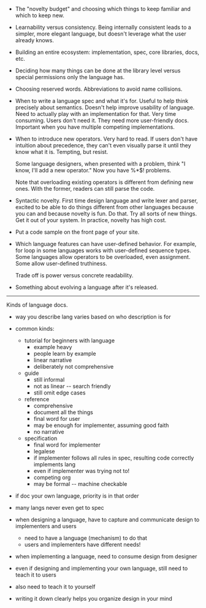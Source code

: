 - The "novelty budget" and choosing which things to keep familiar and which to
  keep new.

- Learnability versus consistency. Being internally consistent leads to a
  simpler, more elegant language, but doesn't leverage what the user already
  knows.

- Building an entire ecosystem: implementation, spec, core libraries, docs, etc.

- Deciding how many things can be done at the library level versus special
  permissions only the language has.

- Choosing reserved words. Abbreviations to avoid name collisions.

- When to write a language spec and what it's for. Useful to help think
  precisely about semantics. Doesn't help improve usability of language. Need to
  actually play with an implementation for that. Very time consuming. Users
  don't need it. They need more user-friendly docs. Important when you have
  multiple competing implementations.

- When to introduce new operators. Very hard to read. If users don't have
  intuition about precedence, they can't even visually parse it until they know
  what it is. Tempting, but resist.

  Some language designers, when presented with a problem, think "I know, I'll
  add a new operator." Now you have %*$! problems.

  Note that overloading existing operators is different from defining new
  ones. With the former, readers can still parse the code.

- Syntactic novelty. First time design language and write lexer and parser,
  excited to be able to do things different from other languages because you
  can and because novelty is fun. Do that. Try all sorts of new things. Get it
  out of your system. In practice, novelty has high cost.

- Put a code sample on the front page of your site.

- Which language features can have user-defined behavior. For example, for
  loop in some languages works with user-defined sequence types. Some
  languages allow operators to be overloaded, even assignment. Some allow
  user-defined truthiness.

  Trade off is power versus concrete readability.

- Something about evolving a language after it's released.

---

Kinds of language docs.

- way you describe lang varies based on who description is for
- common kinds:
  - tutorial for beginners with language
    - example heavy
    - people learn by example
    - linear narrative
    - deliberately not comprehensive
  - guide
    - still informal
    - not as linear -- search friendly
    - still omit edge cases
  - reference
    - comprehensive
    - document all the things
    - final word for user
    - may be enough for implementer, assuming good faith
    - no narrative
  - specification
    - final word for implementer
    - legalese
    - if implementer follows all rules in spec, resulting code correctly
      implements lang
    - even if implementer was trying not to!
    - competing org
    - may be formal -- machine checkable

- if doc your own language, priority is in that order
- many langs never even get to spec

- when designing a language, have to capture and communicate design to
  implementers and users
  - need to have a language (mechanism) to do that
  - users and implementers have different needs!
- when implementing a language, need to consume design from designer
- even if designing and implementing your own language, still need to teach it
  to users
- also need to teach it to yourself
- writing it down clearly helps you organize design in your mind
